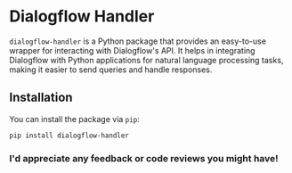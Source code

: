 # Dialogflow Handler

`dialogflow-handler` is a Python package that provides an easy-to-use wrapper for interacting with Dialogflow's API. It helps in integrating Dialogflow with Python applications for natural language processing tasks, making it easier to send queries and handle responses.

## Installation

You can install the package via `pip`:
```bash
pip install dialogflow-handler
```

### I'd appreciate any feedback or code reviews you might have!
